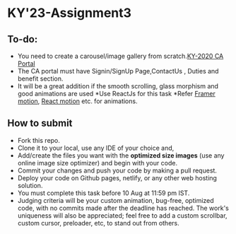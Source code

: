 # KY'23-Assignment3
## To-do:
* You need to create a carousel/image gallery from scratch.[KY-2020 CA Portal](https://ky-2020.netlify.app/)
* The CA portal must have Signin/SignUp Page,ContactUs , Duties and benefit section.
* It will be a great addition if the smooth scrolling, glass morphism and good animations are used
*Use ReactJs for this task
*Refer [Framer motion](https://www.framer.com/motion/), [React motion](https://www.npmjs.com/package/react-motion) etc. for animations.

## How to submit
* Fork this repo.
* Clone it to your local, use any IDE of your choice and, 
* Add/create the files you want with the **optimized size images** (use any online image size optimizer) and begin with your code.
* Commit your changes and push your code by making a pull request.
* Deploy your code on Github pages, netlify, or any other web hosting solution.
* You must complete this task before 10 Aug at 11:59 pm IST.
* Judging criteria will be your custom animation, bug-free, optimized code, with no commits made after the deadline has reached. The work's uniqueness will also be appreciated; feel free to add a custom scrollbar, custom cursor, preloader, etc, to stand out from others.
